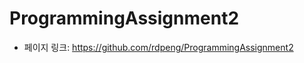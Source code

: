 ProgrammingAssignment2
==========================
- 페이지 링크: https://github.com/rdpeng/ProgrammingAssignment2